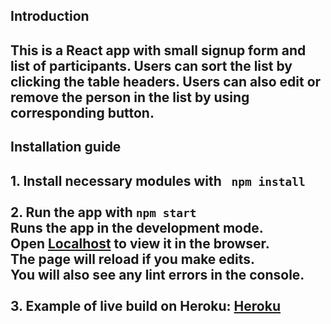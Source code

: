 <h2>Introduction<h2>
This is a React app with small signup form and list of participants. 
Users can sort the list by clicking the table headers. 
Users can also edit or remove the person in the list by using corresponding button.

<h2>Installation guide<h2>
1. Install necessary modules with <code> npm install</code> <br><br>
2. Run the app with
		<code>npm start</code> 
	<br>Runs the app in the development mode.
	<br>Open <a href="http://localhost:3000">Localhost</a> to view it in the browser.
	<br>The page will reload if you make edits.
	<br>You will also see any lint errors in the console.<br><br>
3. Example of live build on Heroku: <a href="https://react-app-participant-list.herokuapp.com/">Heroku</a>
